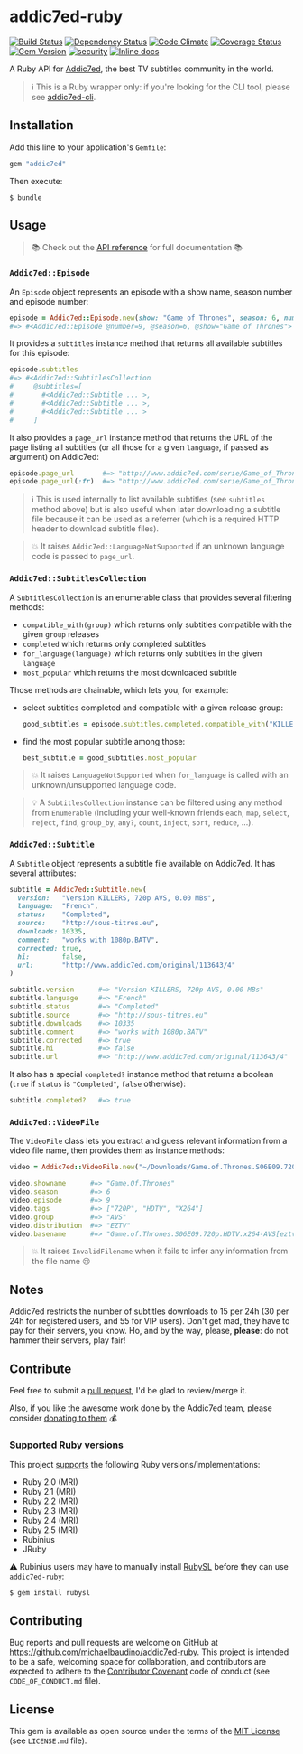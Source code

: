 # addic7ed-ruby

[![Build Status](https://api.travis-ci.org/michaelbaudino/addic7ed-ruby.svg?branch=full-rewrite)](https://travis-ci.org/michaelbaudino/addic7ed-ruby)
[![Dependency Status](https://gemnasium.com/michaelbaudino/addic7ed-ruby.svg?travis)](https://gemnasium.com/michaelbaudino/addic7ed-ruby)
[![Code Climate](https://codeclimate.com/github/michaelbaudino/addic7ed-ruby.svg)](https://codeclimate.com/github/michaelbaudino/addic7ed-ruby)
[![Coverage Status](https://coveralls.io/repos/michaelbaudino/addic7ed-ruby/badge.svg?branch=master)](https://coveralls.io/r/michaelbaudino/addic7ed-ruby)
[![Gem Version](https://badge.fury.io/rb/addic7ed.svg)](http://badge.fury.io/rb/addic7ed)
[![security](https://hakiri.io/github/michaelbaudino/addic7ed-ruby/master.svg)](https://hakiri.io/github/michaelbaudino/addic7ed-ruby/master)
[![Inline docs](http://inch-ci.org/github/michaelbaudino/addic7ed-ruby.svg?branch=full-rewrite)](http://inch-ci.org/github/michaelbaudino/addic7ed-ruby?branch=full-rewrite)

A Ruby API for [Addic7ed](http://www.addic7ed.com), the best TV subtitles community in the world.

> :information_source: This is a Ruby wrapper only: if you're looking for the CLI tool, please see [addic7ed-cli](michaelbaudino/addic7ed-cli).

## Installation

Add this line to your application's `Gemfile`:

```ruby
gem "addic7ed"
```

Then execute:

```shell
$ bundle
```

## Usage

> :books: Check out the [API reference](http://www.rubydoc.info/github/michaelbaudino/addic7ed-ruby) for full documentation :books:

### `Addic7ed::Episode`

An `Episode` object represents an episode with a show name, season number and episode number:

```ruby
episode = Addic7ed::Episode.new(show: "Game of Thrones", season: 6, number: 9)
#=> #<Addic7ed::Episode @number=9, @season=6, @show="Game of Thrones">
```

It provides a `subtitles` instance method that returns all available subtitles for this episode:

```ruby
episode.subtitles
#=> #<Addic7ed::SubtitlesCollection
#     @subtitles=[
#       #<Addic7ed::Subtitle ... >,
#       #<Addic7ed::Subtitle ... >,
#       #<Addic7ed::Subtitle ... >
#     ]
```

It also provides a `page_url` instance method that returns the URL of the page listing all subtitles (or all those for a given `language`, if passed as argument) on Addic7ed:

```ruby
episode.page_url       #=> "http://www.addic7ed.com/serie/Game_of_Thrones/6/9/0"
episode.page_url(:fr)  #=> "http://www.addic7ed.com/serie/Game_of_Thrones/6/9/8"
```

> :information_source: This is used internally to list available subtitles (see `subtitles` method above) but is also useful when later downloading a subtitle file because it can be used as a referrer (which is a required HTTP header to download subtitle files).

> :boom: It raises `Addic7ed::LanguageNotSupported` if an unknown language code is passed to `page_url`.

### `Addic7ed::SubtitlesCollection`

A `SubtitlesCollection` is an enumerable class that provides several filtering methods:

* `compatible_with(group)` which returns only subtitles compatible with the given `group` releases
* `completed` which returns only completed subtitles
* `for_language(language)` which returns only subtitles in the given `language`
* `most_popular` which returns the most downloaded subtitle

Those methods are chainable, which lets you, for example:

* select subtitles completed and compatible with a given release group:

    ```ruby
    good_subtitles = episode.subtitles.completed.compatible_with("KILLERS")
    ```

* find the most popular subtitle among those:

    ```ruby
    best_subtitle = good_subtitles.most_popular
    ```

> :boom: It raises `LanguageNotSupported` when `for_language` is called with an unknown/unsupported language code.

> :bulb: A `SubtitlesCollection` instance can be filtered using any method from `Enumerable` (including your well-known friends `each`, `map`, `select`, `reject`, `find`, `group_by`, `any?`, `count`, `inject`, `sort`, `reduce`, ...).

### `Addic7ed::Subtitle`

A `Subtitle` object represents a subtitle file available on Addic7ed. It has several attributes:

```ruby
subtitle = Addic7ed::Subtitle.new(
  version:   "Version KILLERS, 720p AVS, 0.00 MBs",
  language:  "French",
  status:    "Completed",
  source:    "http://sous-titres.eu",
  downloads: 10335,
  comment:   "works with 1080p.BATV",
  corrected: true,
  hi:        false,
  url:       "http://www.addic7ed.com/original/113643/4"
)

subtitle.version      #=> "Version KILLERS, 720p AVS, 0.00 MBs"
subtitle.language     #=> "French"
subtitle.status       #=> "Completed"
subtitle.source       #=> "http://sous-titres.eu"
subtitle.downloads    #=> 10335
subtitle.comment      #=> "works with 1080p.BATV"
subtitle.corrected    #=> true
subtitle.hi           #=> false
subtitle.url          #=> "http://www.addic7ed.com/original/113643/4"
```

It also has a special `completed?` instance method that returns a boolean (`true` if `status` is `"Completed"`, `false` otherwise):

```ruby
subtitle.completed?   #=> true
```

### `Addic7ed::VideoFile`

The `VideoFile` class lets you extract and guess relevant information from a video file name, then provides them as instance methods:

```ruby
video = Addic7ed::VideoFile.new("~/Downloads/Game.of.Thrones.S06E09.720p.HDTV.x264-AVS[eztv].mkv")

video.showname      #=> "Game.Of.Thrones"
video.season        #=> 6
video.episode       #=> 9
video.tags          #=> ["720P", "HDTV", "X264"]
video.group         #=> "AVS"
video.distribution  #=> "EZTV"
video.basename      #=> "Game.of.Thrones.S06E09.720p.HDTV.x264-AVS[eztv].mkv"
```

> :boom: It raises `InvalidFilename` when it fails to infer any information from the file name :cry:

## Notes

Addic7ed restricts the number of subtitles downloads to 15 per 24h (30 per 24h for registered users, and 55 for VIP users). Don't get mad, they have to pay for their servers, you know. Ho, and by the way, please, **please**: do not hammer their servers, play fair!

## Contribute

Feel free to submit a [pull request](michaelbaudino/addic7ed-ruby/pulls), I'd be glad to review/merge it.

Also, if you like the awesome work done by the Addic7ed team, please consider [donating to them](http://www.addic7ed.com) :moneybag:

### Supported Ruby versions

This project [supports](https://github.com/michaelbaudino/addic7ed-ruby/blob/full-rewrite/.travis.yml) the following Ruby versions/implementations:

* Ruby 2.0 (MRI)
* Ruby 2.1 (MRI)
* Ruby 2.2 (MRI)
* Ruby 2.3 (MRI)
* Ruby 2.4 (MRI)
* Ruby 2.5 (MRI)
* Rubinius
* JRuby

:warning: Rubinius users may have to manually install [RubySL](https://github.com/RubySL) before they can use `addic7ed-ruby`:

```shell
$ gem install rubysl
```

## Contributing

Bug reports and pull requests are welcome on GitHub at https://github.com/michaelbaudino/addic7ed-ruby. This project is intended to be a safe, welcoming space for collaboration, and contributors are expected to adhere to the [Contributor Covenant](http://contributor-covenant.org) code of conduct (see `CODE_OF_CONDUCT.md` file).

## License

This gem is available as open source under the terms of the [MIT License](http://opensource.org/licenses/MIT) (see `LICENSE.md` file).
